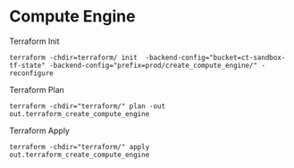 # Compute Engine


Terraform Init
```t
terraform -chdir=terraform/ init  -backend-config="bucket=ct-sandbox-tf-state" -backend-config="prefix=prod/create_compute_engine/" -reconfigure
```

Terraform Plan
```t
terraform -chdir="terraform/" plan -out out.terraform_create_compute_engine
```

Terraform Apply
```t
terraform -chdir="terraform/" apply out.terraform_create_compute_engine
```